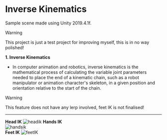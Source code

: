 
# Inverse Kinematics

Sample scene made using Unity 2019.4.1f.

> [!WARNING]
> This project is just a test project for improving myself, this is in no way polished!

**1. Inverse Kinematics**
- In computer animation and robotics, inverse kinematics is the mathematical process of calculating the variable joint parameters needed to place the end of a kinematic chain, such as a robot manipulator or animation character's skeleton, in a given position and orientation relative to the start of the chain.

> [!WARNING]
> This feature does not have any lerp involved, feet IK is not finalised!
---
**Head IK**
![headik](https://github.com/isaacchunn/inverse-kinematics/blob/main/Images/headik.gif)
   **Hands IK**    
![handsik](https://github.com/isaacchunn/inverse-kinematics/blob/main/Images/handik.gif)	
**Feet IK**
![feetIK](https://github.com/isaacchunn/inverse-kinematics/blob/main/Images/feetik.gif)
